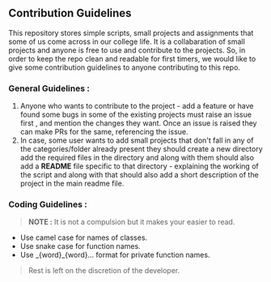 ## Contribution Guidelines

This repository stores simple scripts, small projects and assignments that some of us come across in our college life. It is a collabaration of small projects and anyone is free to use and contribute to the projects. So, in order to keep the repo clean and readable for first timers, we would like to give some contribution guidelines to anyone contributing to this repo.

### General Guidelines :
1. Anyone who wants to contribute to the project - add a feature or have found some bugs in some of the existing projects must raise an issue first , and mention the changes they want. Once an issue is raised they can make PRs for the same, referencing the issue.
2. In case, some user wants to add small projects that don't fall in any of the categories/folder already present they should create a new directory add the required files in the directory and along with them should also add a __README__ file specific to that directory - explaining the working of the script and along with that should also add a short description of the project in the main readme file.

### Coding Guidelines :
>  __NOTE :__ It is not a  compulsion but it makes your easier to read.
- Use camel case for names of classes.
- Use snake case for function names.
- Use _{word}\_{word}... format for private function names.
> Rest is left on the discretion of the developer.